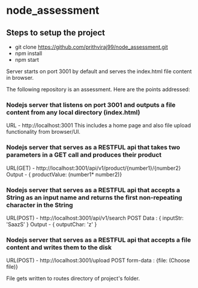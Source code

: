 # node_assessment

## Steps to setup the project
- git clone https://github.com/prithviraj99/node_assessment.git
- npm install
- npm start

Server starts on port 3001 by default and serves the index.html file content in browser.

The following repository is an assessment. Here are the points addressed:

### Nodejs server that listens on port 3001 and outputs a file content from any local directory (index.html) 

URL - http://localhost:3001
This includes a home page and also file upload functionality from browser/UI.

### Nodejs server that serves as a RESTFUL api that takes two parameters in a GET call and produces their product

URL(GET) - http://localhost:3001/api/v1/product/{number1}/{number2}
Output - { productValue: (number1* number2)}

### Nodejs server that serves as a RESTFUL  api that accepts a String as an input name and returns the first non-repeating character in the String

URL(POST) - http://localhost:3001/api/v1/search 
POST Data : { inputStr: 'SaazS' }
Output - { outputChar: 'z' }

### Nodejs server that serves as a RESTFUL  api that accepts a file content and writes them to the disk

URL(POST) - http://localhost:3001/upload
POST form-data : {file: (Choose file)}

File gets written to routes directory of project's folder.
